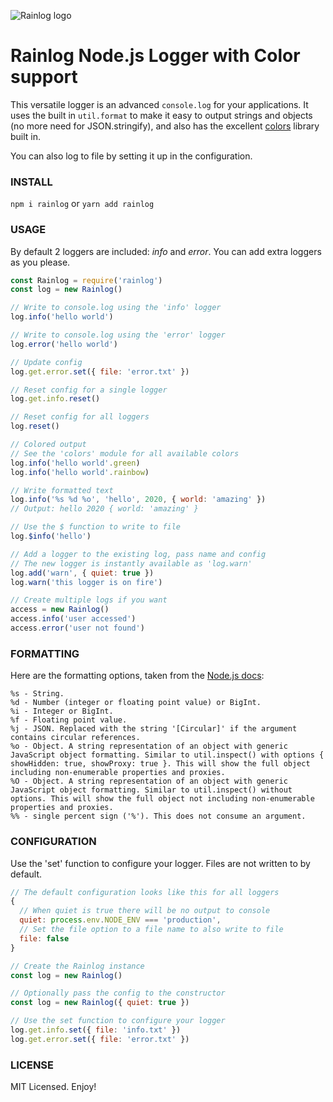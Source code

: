 ![Rainlog logo](https://s3.amazonaws.com/7ino/1539491283_rainlog-logo.png)

# Rainlog Node.js Logger with Color support

This versatile logger is an advanced ```console.log``` for your applications. It uses the built in ```util.format``` to make it easy to output strings and objects (no more need for JSON.stringify), and also has the excellent [colors](https://github.com/Marak/colors.js) library built in.

You can also log to file by setting it up in the configuration.

### INSTALL
```npm i rainlog``` or ```yarn add rainlog```

### USAGE
By default 2 loggers are included: *info* and *error*. You can add extra loggers as you please.
```javascript
const Rainlog = require('rainlog')
const log = new Rainlog()

// Write to console.log using the 'info' logger
log.info('hello world')

// Write to console.log using the 'error' logger
log.error('hello world')

// Update config
log.get.error.set({ file: 'error.txt' })

// Reset config for a single logger
log.get.info.reset()

// Reset config for all loggers
log.reset()

// Colored output
// See the 'colors' module for all available colors
log.info('hello world'.green)
log.info('hello world'.rainbow)

// Write formatted text
log.info('%s %d %o', 'hello', 2020, { world: 'amazing' })
// Output: hello 2020 { world: 'amazing' }

// Use the $ function to write to file
log.$info('hello')

// Add a logger to the existing log, pass name and config
// The new logger is instantly available as 'log.warn'
log.add('warn', { quiet: true })
log.warn('this logger is on fire')

// Create multiple logs if you want
access = new Rainlog()
access.info('user accessed')
access.error('user not found')
```

### FORMATTING
Here are the formatting options, taken from the [Node.js docs](https://nodejs.org/api/util.html#util_util_format_format_args):
```
%s - String.
%d - Number (integer or floating point value) or BigInt.
%i - Integer or BigInt.
%f - Floating point value.
%j - JSON. Replaced with the string '[Circular]' if the argument contains circular references.
%o - Object. A string representation of an object with generic JavaScript object formatting. Similar to util.inspect() with options { showHidden: true, showProxy: true }. This will show the full object including non-enumerable properties and proxies.
%O - Object. A string representation of an object with generic JavaScript object formatting. Similar to util.inspect() without options. This will show the full object not including non-enumerable properties and proxies.
%% - single percent sign ('%'). This does not consume an argument.
```

### CONFIGURATION
Use the 'set' function to configure your logger. Files are not written to by default.
```javascript
// The default configuration looks like this for all loggers
{
  // When quiet is true there will be no output to console
  quiet: process.env.NODE_ENV === 'production',
  // Set the file option to a file name to also write to file
  file: false
}

// Create the Rainlog instance
const log = new Rainlog()

// Optionally pass the config to the constructor
const log = new Rainlog({ quiet: true })

// Use the set function to configure your logger
log.get.info.set({ file: 'info.txt' })
log.get.error.set({ file: 'error.txt' })
```

### LICENSE
MIT Licensed. Enjoy!
